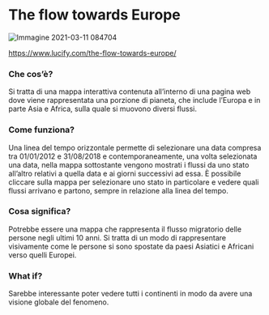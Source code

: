 # The flow towards Europe

![Immagine 2021-03-11 084704](https://user-images.githubusercontent.com/79698172/110753535-fb472f00-8246-11eb-829f-87a67463cee6.png)

https://www.lucify.com/the-flow-towards-europe/

### Che cos’è? 
Si tratta di una mappa interattiva contenuta all’interno di una pagina web dove viene rappresentata una porzione di pianeta, 
che include l’Europa e in parte Asia e Africa, sulla quale si muovono diversi flussi. 

### Come funziona?
Una linea del tempo orizzontale permette di selezionare una data compresa tra 01/01/2012 e 31/08/2018 e contemporaneamente, 
una volta selezionata una data, nella mappa sottostante vengono mostrati i flussi da uno stato all’altro relativi a quella 
data e ai giorni successivi ad essa. È possibile cliccare sulla mappa per selezionare uno stato in particolare e vedere 
quali flussi arrivano e partono, sempre in relazione alla linea del tempo. 

### Cosa significa?
Potrebbe essere una mappa che rappresenta il flusso migratorio delle persone negli ultimi 10 anni. Si tratta di un modo 
di rappresentare visivamente come le persone si sono spostate da paesi Asiatici e Africani verso quelli Europei. 

### What if?
Sarebbe interessante poter vedere tutti i continenti in modo da avere una visione globale del fenomeno. 
